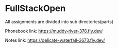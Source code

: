 # FullStackOpen
All assignments are divided into sub directories(parts)

Phonebook link:
https://muddy-river-378.fly.dev/

Notes link:
https://delicate-waterfall-3673.fly.dev/
